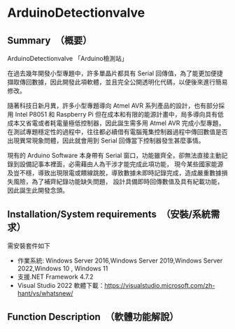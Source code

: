 # ArduinoDetectionvalve
##  Summary　（概要）
ArduinoDetectionvalve 「Arduino檢測站」

在過去幾年開發小型專題中，許多單晶片都具有 Serial 回傳值，為了能更加便捷擷取傳回數據，因此開發此項軟體，並且完全公開透明化代碼，以便後來進行簡易修改。

隨著科技日新月異，許多小型專題導向 Atmel AVR 系列產品的設計，也有部分採用 Intel P8051 和 Raspberry Pi
但在成本和有限的能源計畫中，局多導向具有低成本又省電或者耗電量極低控制器，因此誕生需多用 Atmel AVR 完成小型專題，
在測試專題穩定性的過程中，往往都必續借有電腦蒐集控制器過程中傳回數值是否出現異常現象問體，因此就會用到 Serial 回傳當下控制器發生甚麼事情。

現有的 Arduino Software 本身帶有 Serial 窗口，功能雖齊全，卻無法直接主動記錄到設備記事本裡面，必需藉由人為干涉才能完成此項功能，
現今某些國家能源及豈不穩，導致出現限電或饋線跳脫，導致數據未即時記錄完成，造成嚴重數據損失風險，為了補齊紀錄功能缺失問題，
設計具備即時回傳數值及具有紀載功能，因此誕生此開發念頭。

##  Installation/System requirements　（安裝/系統需求）
需安裝套件如下
- 作業系統: Windows Server 2016,Windows Server 2019,Windows Server 2022,Windows 10 , Windows 11 
- 支援.NET Framework 4.7.2
- Visual Studio 2022 軟體下載：https://visualstudio.microsoft.com/zh-hant/vs/whatsnew/

##  Function Description　（軟體功能解說）


